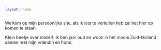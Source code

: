 ```yaml
---
layout: home
---
```


<script src="https://cdnjs.cloudflare.com/ajax/libs/moment.js/2.30.1/moment-with-locales.min.js" integrity="sha512-4F1cxYdMiAW98oomSLaygEwmCnIP38pb4Kx70yQYqRwLVCs3DbRumfBq82T08g/4LJ/smbFGFpmeFlQgoDccgg==" crossorigin="anonymous" referrerpolicy="no-referrer"></script>

Welkom op mijn persoonlijke site, als ik iets te vertellen heb zal het hier op komen te staan.

Klein beetje over mezelf: ik ben <span id='age'></span> jaar oud en woon in het mooie Zuid-Holland samen met mijn vriendin en hond.





<script>moment.locale("nl"); document.getElementById("age").textContent=moment().diff(moment([1997, 3, 12]), 'years');</script>
